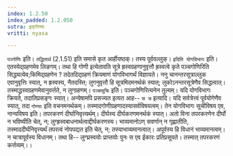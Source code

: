 ```yaml
---
index: 1.2.50
index_padded: 1.2.050
sutra: इद्गोण्याः
vritti: nyasa

---
```

`पञ्गोणिः` इति। `तद्धितार्थ` (2.1.51) इति समासे कृत आर्हीयष्ठक्। तस्य
पूर्ववल्लुक्। `इदिति योगविभागः` इति। एतस्येद्ग्रहणमेव लिङगम्। तथा हि गोणी इत्येतावति सूत्रे ह्रस्वग्रहणानुवृत्तौ ह्रस्वत्वे कृते पञ्चगोणिरिति सिद्ध्यत्येव;किमिद्ग्रहणेन ? तदेतदिद्ग्रहणं क्रियमाणं योगविभागर्थं विज्ञायते। ननु चानन्तरसूत्राल्लुक एवानुवृत्तिः स्यात्, न ह्रस्वस्य, नैतदस्ति; लुगनुवृत्तौ हि सूत्रमिदमनर्थकं स्यात्; लुकोऽनन्तरसूत्रेणैव सिद्धत्वात्। तस्माद्ध्रस्वग्रहणमेवानुवर्त्तते, न लुग्ग्रहणम्।
`पञ्चसूचिः` इति। पञ्चगोणिरित्यनेन तुल्यम्। यदि योगविभागः क्रियते, तदातिप्रसङ्गः स्यात्। अन्येषामपि प्रसज्यत इत्यत आह-- `स च` इत्यादि। यदि सर्वत्रेत्त्वं पूर्वयोगेणैव स्यात्, तदा `गोण्याः` इति वचनमनर्थकम्। तस्मादगोणीग्रहणादस्यासर्वविषयत्वम्। तेन योगविभागः सूचीविषय एव, नान्यविषय इति। तपरकरणं दीर्घानिवृत्त्यर्थम्। दीर्घस्य दीर्घकरणमनर्थकं स्यात्। अतो विना तपरकरणेन दीर्घो न भविष्यीति चेत्, न; लुग्ह्रस्वबाधनार्थत्वाद्दीर्घकरणस्य। भाव्यमानोऽण् सवर्णान् न गृह्णातीति, तस्माददीर्घनिवृत्त्यर्थं तपरत्वं नोपपद्यत इति चेत्, न; तस्याभाव्यमानत्वात्। अपूर्वस्य हि विधानं भाव्यमानत्वम्। न चात्रापूर्वस्य विधानम्। तथा हि-- लुग्घ्रस्वयोः प्राप्तयोः पुनः स एव ईकारः प्रतिप्रसूयते। तस्मात् तपरकरणं कर्त्तव्यम्।।